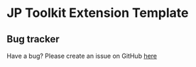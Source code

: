 # JP Toolkit Extension Template

## Bug tracker

Have a bug? Please create an issue on GitHub [here](https://github.com/jprieton/jp-toolkit-extension-template/issues)